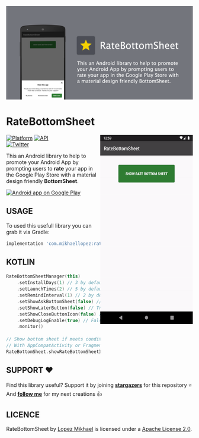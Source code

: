 <p align="center"><img src="/preview/header.png"></p>

RateBottomSheet
=================

<img src="/preview/preview.gif" alt="sample" title="sample" width="250" height="509" align="right" />

[![Platform](https://img.shields.io/badge/platform-android-green.svg)](http://developer.android.com/index.html)
[![API](https://img.shields.io/badge/API-16%2B-brightgreen.svg?style=flat)](https://android-arsenal.com/api?level=16)
<br>
[![Twitter](https://img.shields.io/badge/Twitter-@LopezMikhael-blue.svg?style=flat)](http://twitter.com/lopezmikhael)

This an Android library to help to promote your Android App by prompting users to **rate** your app in the Google Play Store with a material design friendly **BottomSheet**.

<a href="https://play.google.com/store/apps/details?id=com.mikhaellopez.lopspower">
  <img alt="Android app on Google Play" src="https://developer.android.com/images/brand/en_app_rgb_wo_45.png" />
</a>

USAGE
-----

To used this usefull library you can grab it via Gradle:

```groovy
implementation 'com.mikhaellopez:ratebottomsheet:1.0.0'
```

KOTLIN
-----

```kotlin
RateBottomSheetManager(this)
    .setInstallDays(1) // 3 by default
    .setLaunchTimes(2) // 5 by default
    .setRemindInterval(1) // 2 by default
    .setShowAskBottomSheet(false) // True by default
    .setShowLaterButton(false) // True by default
    .setShowCloseButtonIcon(false) // True by default
    .setDebugLogEnable(true) // False by default
    .monitor()

// Show bottom sheet if meets conditions
// With AppCompatActivity or Fragment
RateBottomSheet.showRateBottomSheetIfMeetsConditions(this)
```

SUPPORT ❤️
-----

Find this library useful? Support it by joining [**stargazers**](https://github.com/lopspower/RateBottomSheet/stargazers) for this repository ⭐️
<br/>
And [**follow me**](https://github.com/lopspower?tab=followers) for my next creations 👍

LICENCE
-----

RateBottomSheet by [Lopez Mikhael](http://mikhaellopez.com/) is licensed under a [Apache License 2.0](http://www.apache.org/licenses/LICENSE-2.0).
